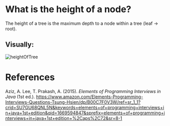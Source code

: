 # What is the height of a node? 

The height of a tree is the maximum depth to a node within a tree (leaf -> root). 

## Visually: 
![heightOfTree](https://user-images.githubusercontent.com/109105989/205520240-d522ca2f-8a25-408e-9f84-7ebc1f4a1b25.png)


# References 
Aziz, A. Lee, T. Prakash, A. (2015). *Elements of Programming Interviews in Java* (1st ed.). <https://www.amazon.com/Elements-Programming-Interviews-Questions-Tsung-Hsien/dp/B00C7F0V3W/ref=sr_1_1?crid=SU7GU68QNL5N&keywords=elements+of+programming+interviews+in+java+1st+edition&qid=1669594847&sprefix=elements+of+programming+interviews+in+java+1st+edition+%2Caps%2C72&sr=8-1> 
